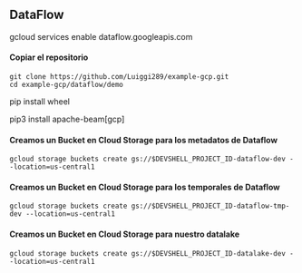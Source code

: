 
## DataFlow


gcloud services enable dataflow.googleapis.com


#### Copiar el repositorio 
```
git clone https://github.com/Luiggi289/example-gcp.git  
cd example-gcp/dataflow/demo
```


pip install wheel

pip3 install apache-beam[gcp]

#### Creamos un Bucket en Cloud Storage para los metadatos de Dataflow
```
gcloud storage buckets create gs://$DEVSHELL_PROJECT_ID-dataflow-dev --location=us-central1
```


#### Creamos un Bucket en Cloud Storage para los temporales de Dataflow
```
gcloud storage buckets create gs://$DEVSHELL_PROJECT_ID-dataflow-tmp-dev --location=us-central1
```

#### Creamos un Bucket en Cloud Storage para nuestro datalake
```
gcloud storage buckets create gs://$DEVSHELL_PROJECT_ID-datalake-dev --location=us-central1
```